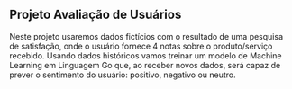 ## Projeto Avaliação de Usuários

Neste projeto usaremos dados fictícios com o resultado de uma pesquisa de satisfação, onde o usuário fornece 4 notas sobre o produto/serviço recebido. Usando dados históricos vamos treinar um modelo de Machine Learning em Linguagem Go que, ao receber novos dados, será capaz de prever o sentimento do usuário: positivo, negativo ou neutro. 
